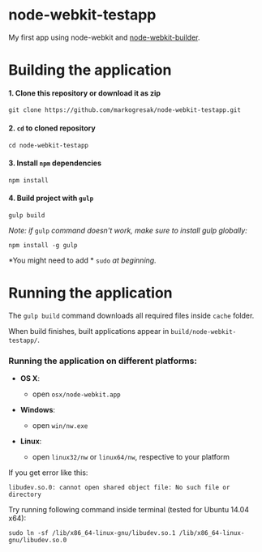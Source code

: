 # node-webkit-testapp

My first app using node-webkit and [node-webkit-builder][1].


# Building the application

#### 1. Clone this repository or download it as zip

    git clone https://github.com/markogresak/node-webkit-testapp.git

#### 2. `cd` to cloned repository

    cd node-webkit-testapp

#### 3. Install `npm` dependencies

    npm install

#### 4. Build project with `gulp`

    gulp build

*Note: if* `gulp` *command doesn't work, make sure to install gulp globally:*

    npm install -g gulp

*You might need to add * `sudo` *at beginning.*

# Running the application

The `gulp build` command downloads all required files inside `cache` folder.

When build finishes, built applications appear in `build/node-webkit-testapp/`.


### Running the application on different platforms:

  - **OS X**:
    - open `osx/node-webkit.app`

  - **Windows**:
    - open `win/nw.exe`

  - **Linux**:
    - open `linux32/nw` or `linux64/nw`, respective to your platform


If you get error like this:

    libudev.so.0: cannot open shared object file: No such file or directory

Try running following command inside terminal (tested for Ubuntu 14.04 x64):

    sudo ln -sf /lib/x86_64-linux-gnu/libudev.so.1 /lib/x86_64-linux-gnu/libudev.so.0


  [1]: https://github.com/mllrsohn/node-webkit-builder
